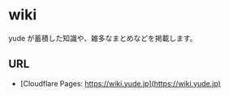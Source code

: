 # wiki

yude が蓄積した知識や、雑多なまとめなどを掲載します。

## URL
* [Cloudflare Pages: https://wiki.yude.jp](https://wiki.yude.jp)
